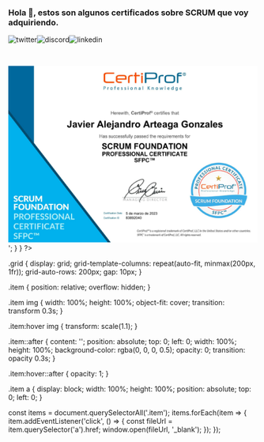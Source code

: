 ### Hola 👋, estos son algunos certificados sobre SCRUM que voy adquiriendo.
<p>
<a href="https://twitter.com/Javier_Argo" target="_blank">
   <img align="left" alt="twitter" src="https://img.shields.io/badge/Twitter-1DA1F2?style=for-the-badge&logo=twitter&logoColor=white" />
</a>&nbsp;&nbsp;

<a href="https://discordapp.com/users/JavierArgo#5553" target="_blank">
   <img align="left" alt="discord" src="https://img.shields.io/badge/Discord-7289DA?style=for-the-badge&logo=discord&logoColor=white" />
</a>&nbsp;&nbsp;

<a href="https://www.linkedin.com/in/javierargo/" target="_blank">
   <img align="left" alt="linkedin" src="https://img.shields.io/badge/LinkedIn-0077B5?style=for-the-badge&logo=linkedin&logoColor=white" />
</a>
<p/>

<br/>

<div class="grid">
  <?php
  $files = glob('*.*');
  foreach($files as $file) {
    $ext = pathinfo($file, PATHINFO_EXTENSION);
    if ($ext != 'md') { // Excluye el archivo README.md
      echo '<div class="item"><a href="https://github.com/javierstamina/scrum/blob/master/SPFC%20Certiprof%202023.pdf" target="_blank"><img src="https://github.com/javierstamina/scrum/blob/master/SPFC%20Certiprof%202023.pdf" alt=""></a></div>';
    }
  }
  ?>
</div>

.grid {
  display: grid;
  grid-template-columns: repeat(auto-fit, minmax(200px, 1fr));
  grid-auto-rows: 200px;
  gap: 10px;
}

.item {
  position: relative;
  overflow: hidden;
}

.item img {
  width: 100%;
  height: 100%;
  object-fit: cover;
  transition: transform 0.3s;
}

.item:hover img {
  transform: scale(1.1);
}

.item::after {
  content: '';
  position: absolute;
  top: 0;
  left: 0;
  width: 100%;
  height: 100%;
  background-color: rgba(0, 0, 0, 0.5);
  opacity: 0;
  transition: opacity 0.3s;
}

.item:hover::after {
  opacity: 1;
}

.item a {
  display: block;
  width: 100%;
  height: 100%;
  position: absolute;
  top: 0;
  left: 0;
}


const items = document.querySelectorAll('.item');
items.forEach(item => {
  item.addEventListener('click', () => {
    const fileUrl = item.querySelector('a').href;
    window.open(fileUrl, '_blank');
  });
});

